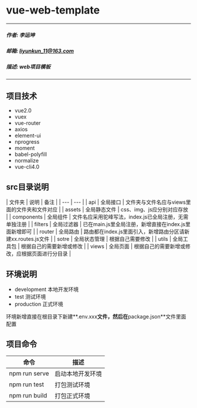# vue-web-template

- - -


##### 作者: 李运坤
##### 邮箱: liyunkun_11@163.com
##### 描述: web项目模板


- - -

## 项目技术

- vue2.0
- vuex
- vue-router
- axios
- element-ui
- nprogress
- moment
- babel-polyfill
- normalize
- vue-cli4.0

## src目录说明


| 文件夹 | 说明 | 备注 |
| --- | --- |
| api | 全局接口 | 文件夹与文件名应与views里面的文件夹和文件对应 |
| assets | 全局静态文件 | css、img、js应分别对应存放 |
| components | 全局组件 | 文件名应采用驼峰写法，index.js已全局注册，无需单独注册 |
| filters | 全局过滤器 | 已在main.js里全局注册，新增直接在index.js里面新增即可 |
| router | 全局路由 | 路由都在index.js里面引入，新增路由分区请新建xx.routes.js文件 |
| sotre | 全局状态管理 | 根据自己需要修改 |
| utils | 全局工具包 | 根据自己的需要新增或修改 |
| views | 全局页面 | 根据自己的需要新增或修改，应根据页面进行分目录 |


## 环境说明

- development 本地开发环境
- test 测试环境
- production 正式环境

环境新增直接在根目录下新建**.env.xxx**文件，然后在**package.json**文件里面配置

## 项目命令

| 命令 | 描述 |
| --- | --- |
| npm run serve | 启动本地开发环境 |
| npm run test | 打包测试环境 |
| npm run build | 打包正式环境 |
